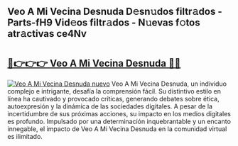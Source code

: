 ## Veo A Mi Vecina Desnuda D𝚎sn𝚞dos filtr𝚊dos - Parts-fH9 Vid𝚎os filtr𝚊dos - N𝚞evas f𝚘tos atr𝚊ctivas ce4Nv

# <h2><a href="http://mbbpde.tromn.icu/?c=Veo+A+Mi+Vecina+Desnuda">🔗👉👉👉 Veo A Mi Vecina Desnuda 🔗🔗</a></h2>

[![Veo A Mi Vecina Desnuda nuevo](https://i.imgur.com/pEAQMta.gif)](http://mbbpde.tromn.icu/?c=Veo+A+Mi+Vecina+Desnuda)
Veo A Mi Vecina Desnuda, un individuo complejo e intrigante, desafía la comprensión fácil. Su distintivo estilo en línea ha cautivado y provocado críticas, generando debates sobre ética, autoexpresión y la dinámica de las sociedades digitales. A pesar de la incertidumbre de sus próximas acciones, su impacto en los medios digitales es profundo. Impulsado por una determinación inquebrantable y un encanto innegable, el impacto de Veo A Mi Vecina Desnuda en la comunidad virtual es ilimitado.
